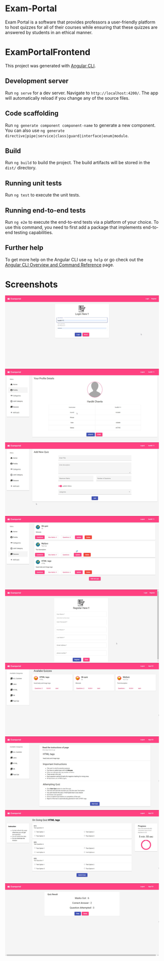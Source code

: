 # Exam-Portal
 Exam Portal is a software that provides professors a user-friendly platform to host quizzes for all of their courses while ensuring that these quizzes are answered by students in an ethical manner.
 
# ExamPortalFrontend

This project was generated with [Angular CLI](https://github.com/angular/angular-cli).

## Development server

Run `ng serve` for a dev server. Navigate to `http://localhost:4200/`. The app will automatically reload if you change any of the source files.

## Code scaffolding

Run `ng generate component component-name` to generate a new component. You can also use `ng generate directive|pipe|service|class|guard|interface|enum|module`.

## Build

Run `ng build` to build the project. The build artifacts will be stored in the `dist/` directory.

## Running unit tests

Run `ng test` to execute the unit tests.

## Running end-to-end tests

Run `ng e2e` to execute the end-to-end tests via a platform of your choice. To use this command, you need to first add a package that implements end-to-end testing capabilities.

## Further help

To get more help on the Angular CLI use `ng help` or go check out the [Angular CLI Overview and Command Reference](https://angular.io/cli) page.

# Screenshots

![](Images/Login_Page.jpg)
![](Images/Profile.jpg)
![](Images/Add_Quiz.jpg)
![](Images/Quizzes.jpg)
![](Images/User_Register.jpg)
![](Images/User_Page.jpg)
![](Images/Instructions.jpg)
![](Images/User_GivingQuiz.jpg)
![](Images/Result.jpg)


